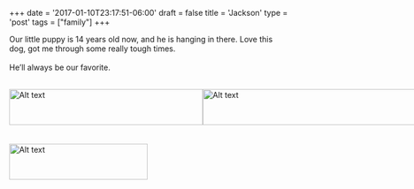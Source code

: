 +++
date = '2017-01-10T23:17:51-06:00'
draft = false
title = 'Jackson'
type = 'post'
tags = ["family"]
+++

<style>
  .image-row {
    display: flex;
  }
</style>



Our little puppy is 14 years old now, and he is hanging in there. Love this dog, got me through some really tough times.<br /> <br />
He’ll always be our favorite.<br /> <br />

<div class="image-row">
  <img src="https://julianwest.me/Blog/posts/Jackson/jackson-winter1.jpeg" alt="Alt text" width="350" height="65">
  <img src="https://julianwest.me/Blog/posts/Jackson/jackson-winter2.jpeg" alt="Alt text" width="450" height="65">
</div><br /> <br />

<div class="image-row">
  <img src="https://julianwest.me/Blog/posts/Jackson/mom-and-jackson.jpeg" alt="Alt text" width="250" height="65">
</div><br /> <br />